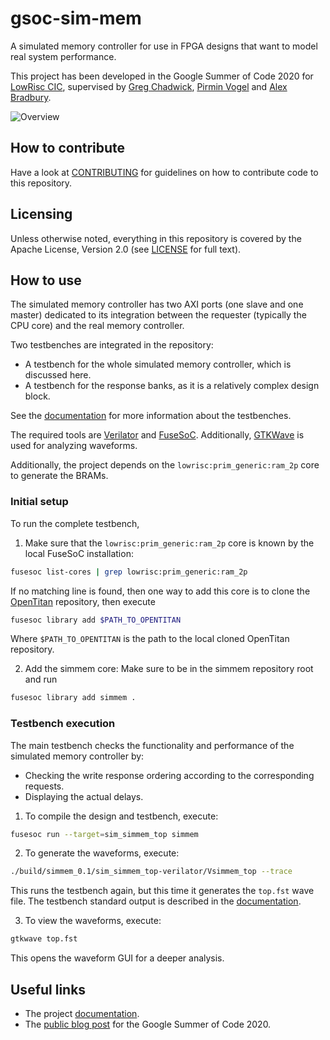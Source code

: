 # gsoc-sim-mem

A simulated memory controller for use in FPGA designs that want to model real system performance.

This project has been developed in the Google Summer of Code 2020 for [LowRisc CIC](https://www.lowrisc.org/), supervised by [Greg Chadwick](https://github.com/GregAC), [Pirmin Vogel](https://github.com/vogelpi) and [Alex Bradbury](https://github.com/asb).

![Overview](https://i.imgur.com/BwElPLe.png)

## How to contribute

Have a look at [CONTRIBUTING](./CONTRIBUTING.md) for guidelines on how to
contribute code to this repository.

## Licensing

Unless otherwise noted, everything in this repository is covered by the Apache
License, Version 2.0 (see [LICENSE](./LICENSE) for full text).

## How to use

The simulated memory controller has two AXI ports (one slave and one master) dedicated to its integration between the requester (typically the CPU core) and the real memory controller.

Two testbenches are integrated in the repository:

- A testbench for the whole simulated memory controller, which is discussed here.
- A testbench for the response banks, as it is a relatively complex design block.

See the [documentation](https://github.com/lowrisc/gsoc-sim-mem/documentation.md) for more information about the testbenches.

The required tools are [Verilator](https://www.veripool.org/wiki/verilator) and [FuseSoC](https://github.com/olofk/fusesoc). Additionally, [GTKWave](http://gtkwave.sourceforge.net/) is used for analyzing waveforms.

Additionally, the project depends on the `lowrisc:prim_generic:ram_2p` core to generate the BRAMs.

### Initial setup

To run the complete testbench,

1. Make sure that the `lowrisc:prim_generic:ram_2p` core is known by the local FuseSoC installation:

```bash
fusesoc list-cores | grep lowrisc:prim_generic:ram_2p
```

If no matching line is found, then one way to add this core is to clone the [OpenTitan](https://github.com/lowRISC/opentitan) repository, then execute

```bash
fusesoc library add $PATH_TO_OPENTITAN
```

Where `$PATH_TO_OPENTITAN` is the path to the local cloned OpenTitan repository.

2. Add the simmem core:
   Make sure to be in the simmem repository root and run

```bash
fusesoc library add simmem .
```

### Testbench execution

The main testbench checks the functionality and performance of the simulated memory controller by:

- Checking the write response ordering according to the corresponding requests.
- Displaying the actual delays.

1. To compile the design and testbench, execute:

```bash
fusesoc run --target=sim_simmem_top simmem
```

2. To generate the waveforms, execute:

```bash
./build/simmem_0.1/sim_simmem_top-verilator/Vsimmem_top --trace
```

This runs the testbench again, but this time it generates the `top.fst` wave file.
The testbench standard output is described in the [documentation](https://github.com/lowrisc/gsoc-sim-mem/documentation.md).

3. To view the waveforms, execute:

```bash
gtkwave top.fst
```

This opens the waveform GUI for a deeper analysis.

## Useful links

* The project [documentation](https://github.com/lowrisc/gsoc-sim-mem/documentation.md).
* The [public blog post](https://flaviens.github.io/simmem/) for the Google Summer of Code 2020.
